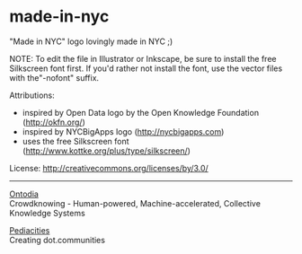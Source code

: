 made-in-nyc
===========

"Made in NYC" logo lovingly made in NYC ;)

NOTE:
To edit the file in Illustrator or Inkscape, be sure to install the free Silkscreen font first.
If you'd rather not install the font, use the vector files with the"-nofont" suffix.

Attributions:
* inspired by Open Data logo by the Open Knowledge Foundation (http://okfn.org/)
* inspired by NYCBigApps logo (http://nycbigapps.com)
* uses the free Silkscreen font (http://www.kottke.org/plus/type/silkscreen/)

License:
http://creativecommons.org/licenses/by/3.0/

---
[Ontodia](http://ontodia.com)   
Crowdknowing - Human-powered, Machine-accelerated, Collective Knowledge Systems

[Pediacities](http://pediacities.com)   
Creating dot.communities